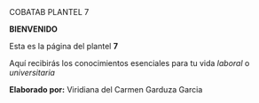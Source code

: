 <html>
<head>
 COBATAB PLANTEL 7
</head>
<body>
<p> <b>BIENVENIDO</b></p>
<p> Esta es la página del plantel <b>7</b> </p>
<p>Aquí recibirás los conocimientos esenciales para tu vida <i>laboral</i> o 
<i>universitaria</i></p> 
<p><b>Elaborado por:</b> Viridiana del Carmen Garduza Garcia </p>
</body>
</html>
